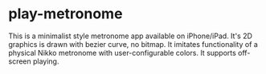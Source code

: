 # play-metronome
This is a minimalist style metronome app available on iPhone/iPad. It's 2D graphics is drawn with bezier curve, no bitmap. It imitates functionality of a physical Nikko metronome with user-configurable colors. It supports off-screen playing.
